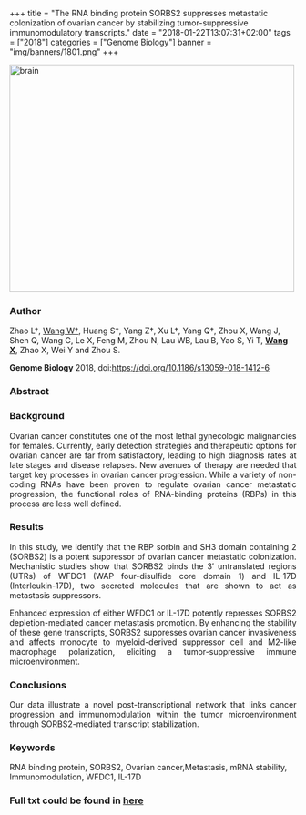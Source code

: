 +++
title = "The RNA binding protein SORBS2 suppresses metastatic colonization of ovarian cancer by stabilizing tumor-suppressive immunomodulatory transcripts."
date = "2018-01-22T13:07:31+02:00"
tags = ["2018"]
categories = ["Genome Biology"]
banner = "img/banners/1801.png"
+++

<img src="/img/banners/1801.png" width= "500" height="400" alt="brain" align=center />

### **Author**

Zhao L†, <u>Wang W†</u>, Huang S†, Yang Z†, Xu L†, Yang Q†, Zhou X, Wang J, Shen Q, Wang C, Le X, Feng M, Zhou N, Lau WB, Lau B, Yao S, Yi T, **<u>Wang X</u>**, Zhao X, Wei Y and Zhou S.

**Genome Biology** 2018, doi:https://doi.org/10.1186/s13059-018-1412-6

### **Abstract**

### **Background**

<p align="justify">Ovarian cancer constitutes one of the most lethal gynecologic malignancies for females. Currently, early detection strategies and therapeutic options for ovarian cancer are far from satisfactory, leading to high diagnosis rates at late stages and disease relapses. New avenues of therapy are needed that target key processes in ovarian cancer progression. While a variety of non-coding RNAs have been proven to regulate ovarian cancer metastatic progression, the functional roles of RNA-binding proteins (RBPs) in this process are less well defined.

### **Results**

<p align="justify">In this study, we identify that the RBP sorbin and SH3 domain containing 2 (SORBS2) is a potent suppressor of ovarian cancer metastatic colonization. Mechanistic studies show that SORBS2 binds the 3′ untranslated regions (UTRs) of WFDC1 (WAP four-disulfide core domain 1) and IL-17D (Interleukin-17D), two secreted molecules that are shown to act as metastasis suppressors. 

<p align="justify">Enhanced expression of either WFDC1 or IL-17D potently represses SORBS2 depletion-mediated cancer metastasis promotion. By enhancing the stability of these gene transcripts, SORBS2 suppresses ovarian cancer invasiveness and affects monocyte to myeloid-derived suppressor cell and M2-like macrophage polarization, eliciting a tumor-suppressive immune microenvironment.

### **Conclusions**

<p align="justify">Our data illustrate a novel post-transcriptional network that links cancer progression and immunomodulation within the tumor microenvironment through SORBS2-mediated transcript stabilization.

### **Keywords**

RNA binding protein, SORBS2, Ovarian cancer,Metastasis, mRNA stability, Immunomodulation, WFDC1, IL-17D

### **Full txt could be found in [here](https://genomebiology.biomedcentral.com/articles/10.1186/s13059-018-1412-6)**